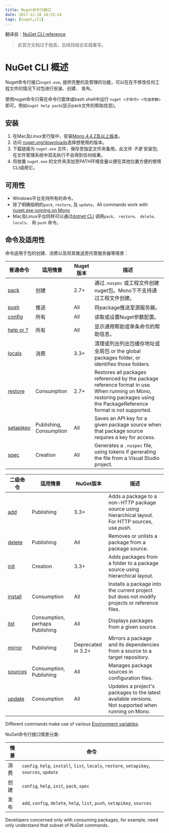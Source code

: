 ```yaml
---
title: Nuget命令行接口
date: 2017-12-28 18:53:24
tags: [nuget,cli]
---
```

翻译自：[NuGet CLI reference](https://docs.microsoft.com/en-us/nuget/tools/nuget-exe-cli-reference)
> 此官方文档过于拖沓，后续将结合实践重写。
# NuGet CLI 概述

Nuget命令行接口`nuget.exe`, 提供完整的及管理的功能，可以在在不修改任何工程文件的情况下对包进行安装、创建、 发布。

使用nuget命令只需在命令行窗体或bash shell中运行 `nuget <子命令> <可选参数>`即可，例如`nuget help pack`(显示pack文件的帮助信息)。

## 安装

1. 在Mac及Linux发行版中，安装[Mono 4.4.2及以上版本](http://www.mono-project.com/docs/getting-started/install/)。
2. 访问 [nuget.org/downloads](https://nuget.org/downloads)选择想使用的版本。
3. 下载链接为 `nuget.exe` 文件，保存至指定文件夹备用。此文件 *不是* 安装包; 在文件管理系统中双击执行不会得到任何结果。
4. 将放置 `nuget.exe` 的文件夹添加至PATH环境变量以便在其他位置方便的使用CLI调用它。

## 可用性

- Windows平台支持所有的命令。
- 除了明确指明的`pack`, `restore`, 及 `update`，All commands work with [nuget.exe running on Mono](../guides/install-nuget.md#mac-osx-and-linux) 
- Mac及Linux平台同样可以通过[dotnet CLI](dotnet-Commands.md) 调用`pack`、 `restore`、 `delete`、 `locals`、 和 `push` 命令。

## 命令及适用性

命令适用于包的创建、消费以及将其推送至托管服务器等情景：

| 普通命令 | 适用情景 | Nuget版本 | 描述 | 
| --- | --- | --- | --- |
| [pack](cli-ref-pack.md) | 创建 | 2.7+ |通过`.nuspec` 或工程文件创建nuget包。Mono下不支持通过工程文件创建。|
| [push](cli-ref-push.md) | 推送 | All | 将package推送至源服务器。 |
| [config](cli-ref-config.md) | 所有 | All | 读取或设置Nuget参数配置。 |
| [help or ?](cli-ref-help.md) | 所有 | All | 显示通用帮助或单条命令的帮助信息。 |
| [locals](cli-ref-locals.md) | 消费 | 3.3+ | 清理或列出列出包缓存地址或全局包 or the global packages folder, or identifies those folders. |
| [restore](cli-ref-restore.md) | Consumption | 2.7+ | Restores all packages referenced by the package reference format in use. When running on Mono, restoring packages using the PackageReference format is not supported. | 
| [setapikey](cli-ref-setapikey.md) | Publishing, Consumption | All | Saves an API key for a given package source when that package source requires a key for access. |
| [spec](cli-ref-spec.md) | Creation | All | Generates a `.nuspec` file, using tokens if generating the file from a Visual Studio project. |


| 二级命令 | 适用情景 | NuGet版本 | 描述 | 
| --- | --- | --- | --- |
| [add](cli-ref-add.md) | Publishing | 3.3+ | Adds a package to a non-HTTP package source using hierarchical layout. For HTTP sources, use *push*. |
| [delete](cli-ref-delete.md) | Publishing | All | Removes or unlists a package from a package source. |
| [init](cli-ref-init.md) | Creation | 3.3+ | Adds packages from a folder to a package source using hierarchical layout. |
| [install](cli-ref-install.md) | Consumption | All | Installs a package into the current project but does not modify projects or reference files. |
| [list](cli-ref-list.md) | Consumption, perhaps Publishing | All | Displays packages from a given source. |
| [mirror](cli-ref-mirror.md) | Publishing | Deprecated in 3.2+ | Mirrors a package and its dependencies from a source to a target repository. |
| [sources](cli-ref-sources.md) | Consumption, Publishing | All | Manages package sources in configuration files. |
| [update](cli-ref-update.md) | Consumption | All | Updates a project's packages to the latest available versions. Not supported when running on Mono. |

Different commands make use of various [Environment variables](cli-ref-environment-variables.md).

NuGet命令行接口情景分类:

| 情景 | 命令 |
| --- | --- |
| 消费 | `config`, `help`, `install`, `list`, `locals`, `restore`, `setapikey`, `sources`, `update` | 
| 创建 | `config`, `help`, `init`, `pack`, `spec` |
| 发布 | `add`, `config`, `delete`, `help`, `list`, `push`, `setapikey`, `sources` |

Developers concerned only with consuming packages, for example, need only understand that subset of NuGet commands.
